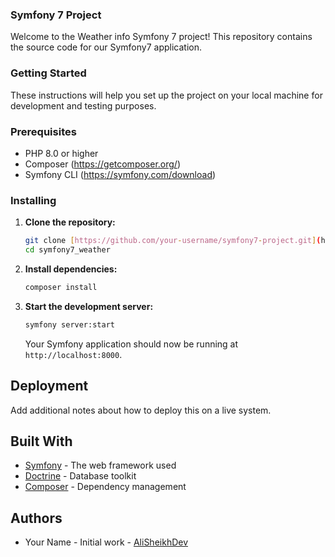 

### **Symfony 7 Project**

Welcome to the Weather info Symfony 7 project! This repository contains the source code for our Symfony7 application.

### **Getting Started**

These instructions will help you set up the project on your local machine for development and testing purposes.

### Prerequisites

- PHP 8.0 or higher
- Composer (https://getcomposer.org/)
- Symfony CLI (https://symfony.com/download)

### Installing

1. **Clone the repository:**

   ```bash
   git clone [https://github.com/your-username/symfony7-project.git](https://github.com/AliSheikhDev/symfony7_weather.git)
   cd symfony7_weather
   ```

2. **Install dependencies:**

   ```bash
   composer install
   ```

3. **Start the development server:**

   ```bash
   symfony server:start
   ```

   Your Symfony application should now be running at `http://localhost:8000`.

## Deployment

Add additional notes about how to deploy this on a live system.

## Built With

- [Symfony](https://symfony.com/) - The web framework used
- [Doctrine](https://www.doctrine-project.org/) - Database toolkit
- [Composer](https://getcomposer.org/) - Dependency management

## Authors

- Your Name - Initial work - [AliSheikhDev](https://github.com/AliSheikhDev)
